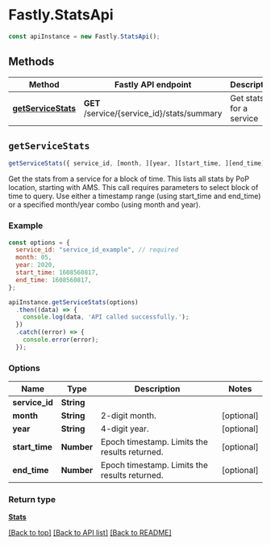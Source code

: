 # Fastly.StatsApi


```javascript
const apiInstance = new Fastly.StatsApi();
```
## Methods

Method | Fastly API endpoint | Description
------------- | ------------- | -------------
[**getServiceStats**](StatsApi.md#getServiceStats) | **GET** /service/{service_id}/stats/summary | Get stats for a service



## `getServiceStats`

```javascript
getServiceStats({ service_id, [month, ][year, ][start_time, ][end_time] })
```

Get the stats from a service for a block of time. This lists all stats by PoP location, starting with AMS. This call requires parameters to select block of time to query. Use either a timestamp range (using start_time and end_time) or a specified month/year combo (using month and year).

### Example

```javascript
const options = {
  service_id: "service_id_example", // required
  month: 05,
  year: 2020,
  start_time: 1608560817,
  end_time: 1608560817,
};

apiInstance.getServiceStats(options)
  .then((data) => {
    console.log(data, 'API called successfully.');
  })
  .catch((error) => {
    console.error(error);
  });
```

### Options

Name | Type | Description  | Notes
------------- | ------------- | ------------- | -------------
**service_id** | **String** |  |
**month** | **String** | 2-digit month. | [optional]
**year** | **String** | 4-digit year. | [optional]
**start_time** | **Number** | Epoch timestamp. Limits the results returned. | [optional]
**end_time** | **Number** | Epoch timestamp. Limits the results returned. | [optional]

### Return type

[**Stats**](Stats.md)


[[Back to top]](#) [[Back to API list]](../../README.md#endpoints)
[[Back to README]](../../README.md)
